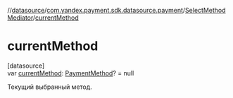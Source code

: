//[datasource](../../../index.md)/[com.yandex.payment.sdk.datasource.payment](../index.md)/[SelectMethodMediator](index.md)/[currentMethod](current-method.md)

# currentMethod

[datasource]\
var [currentMethod](current-method.md): [PaymentMethod](../../../../core/core/com.yandex.payment.sdk.core.data/-payment-method/index.md)? = null

Текущий выбранный метод.
